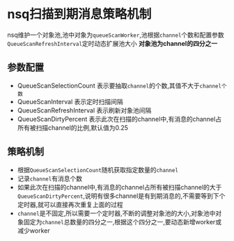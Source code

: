 # nsq扫描到期消息策略机制
nsq维护一个对象池,池中对象为`queueScanWorker`,池根据`channel`个数和配置参数`QueueScanRefreshInterval`定时动态扩展池大小
**对象池为channel的四分之一**

## 参数配置
- QueueScanSelectionCount 表示要抽取`channel`的个数,其值不大于`channel个数`
- QueueScanInterval 表示定时扫描间隔
- QueueScanRefreshInterval 表示刷新对象池间隔
- QueueScanDirtyPercent 表示此次在扫描的channel中,有消息的channel占所有被扫描channel的比例,默认值为0.25

## 策略机制
- 根据`QueueScanSelectionCount`随机获取指定数量的`channel`
- 记录`channel`有消息个数
- 如果此次在扫描的channel中,有消息的channel占所有被扫描channel的大于`QueueScanDirtyPercent`,说明有很多channel是有到期消息的,不需要等到下个定时器,就可以直接再次重复上面的过程
- `channel`是不固定,所以需要一个定时器,不断的调整对象池的大小,对象池中对象固定为`channel`总数量的四分之一,根据这个四分之一,要动态新增worker或减少worker
